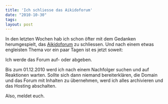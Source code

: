 ```yaml
---
title: 'Ich schliesse das Aikidoforum'
date: "2010-10-30"
tags: 
layout: post
---
```

In den letzten Wochen hab ich schon öfter mit dem Gedanken herumgespielt, das <a href="http://www.aikidoforum.de">Aikidoforum</a> zu schliessen. Und nach einem etwas engleisten Thema vor ein paar Tagen ist es jetzt soweit:<p /> Ich werde das Forum auf- oder abgeben.<p />Bis zum 01.12.2010 werd ich nach einem Nachfolger suchen und auf Reaktionen warten. Sollte sich dann niemand bereiterklären, die Domain und das Forum mit Inhalten zu übernehmen, werd ich alles archivieren und das Hosting abschalten.<p /> Also, meldet euch.

